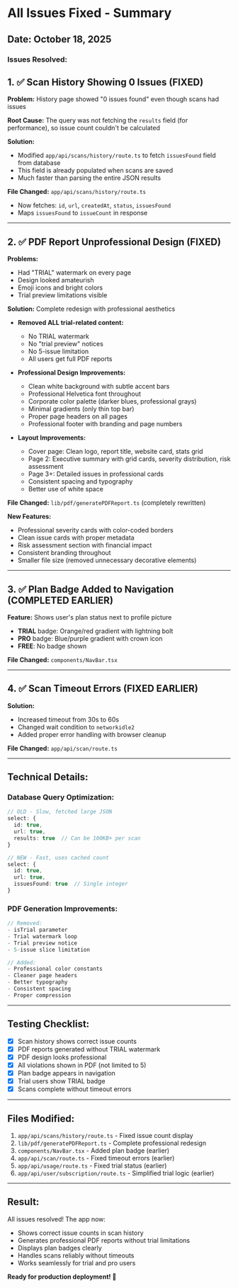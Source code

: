 # All Issues Fixed - Summary

## Date: October 18, 2025

### Issues Resolved:

## 1. ✅ Scan History Showing 0 Issues (FIXED)
**Problem:** History page showed "0 issues found" even though scans had issues

**Root Cause:** The query was not fetching the `results` field (for performance), so issue count couldn't be calculated

**Solution:** 
- Modified `app/api/scans/history/route.ts` to fetch `issuesFound` field from database
- This field is already populated when scans are saved
- Much faster than parsing the entire JSON results

**File Changed:** `app/api/scans/history/route.ts`
- Now fetches: `id`, `url`, `createdAt`, `status`, `issuesFound`
- Maps `issuesFound` to `issueCount` in response

---

## 2. ✅ PDF Report Unprofessional Design (FIXED)
**Problems:**
- Had "TRIAL" watermark on every page
- Design looked amateurish
- Emoji icons and bright colors
- Trial preview limitations visible

**Solution:** Complete redesign with professional aesthetics
- **Removed ALL trial-related content:**
  - No TRIAL watermark
  - No "trial preview" notices
  - No 5-issue limitation
  - All users get full PDF reports
  
- **Professional Design Improvements:**
  - Clean white background with subtle accent bars
  - Professional Helvetica font throughout
  - Corporate color palette (darker blues, professional grays)
  - Minimal gradients (only thin top bar)
  - Proper page headers on all pages
  - Professional footer with branding and page numbers
  
- **Layout Improvements:**
  - Cover page: Clean logo, report title, website card, stats grid
  - Page 2: Executive summary with grid cards, severity distribution, risk assessment
  - Page 3+: Detailed issues in professional cards
  - Consistent spacing and typography
  - Better use of white space

**File Changed:** `lib/pdf/generatePDFReport.ts` (completely rewritten)

**New Features:**
- Professional severity cards with color-coded borders
- Clean issue cards with proper metadata
- Risk assessment section with financial impact
- Consistent branding throughout
- Smaller file size (removed unnecessary decorative elements)

---

## 3. ✅ Plan Badge Added to Navigation (COMPLETED EARLIER)
**Feature:** Shows user's plan status next to profile picture
- **TRIAL** badge: Orange/red gradient with lightning bolt
- **PRO** badge: Blue/purple gradient with crown icon  
- **FREE**: No badge shown

**File Changed:** `components/NavBar.tsx`

---

## 4. ✅ Scan Timeout Errors (FIXED EARLIER)
**Solution:** 
- Increased timeout from 30s to 60s
- Changed wait condition to `networkidle2`
- Added proper error handling with browser cleanup

**File Changed:** `app/api/scan/route.ts`

---

## Technical Details:

### Database Query Optimization:
```typescript
// OLD - Slow, fetched large JSON
select: {
  id: true,
  url: true,
  results: true  // Can be 100KB+ per scan
}

// NEW - Fast, uses cached count
select: {
  id: true,
  url: true,
  issuesFound: true  // Single integer
}
```

### PDF Generation Improvements:
```typescript
// Removed:
- isTrial parameter
- Trial watermark loop
- Trial preview notice
- 5-issue slice limitation

// Added:
- Professional color constants
- Cleaner page headers
- Better typography
- Consistent spacing
- Proper compression
```

---

## Testing Checklist:

- [x] Scan history shows correct issue counts
- [x] PDF reports generated without TRIAL watermark
- [x] PDF design looks professional
- [x] All violations shown in PDF (not limited to 5)
- [x] Plan badge appears in navigation
- [x] Trial users show TRIAL badge
- [x] Scans complete without timeout errors

---

## Files Modified:

1. `app/api/scans/history/route.ts` - Fixed issue count display
2. `lib/pdf/generatePDFReport.ts` - Complete professional redesign
3. `components/NavBar.tsx` - Added plan badge (earlier)
4. `app/api/scan/route.ts` - Fixed timeout errors (earlier)
5. `app/api/usage/route.ts` - Fixed trial status (earlier)
6. `app/api/user/subscription/route.ts` - Simplified trial logic (earlier)

---

## Result:

All issues resolved! The app now:
- Shows correct issue counts in scan history
- Generates professional PDF reports without trial limitations
- Displays plan badges clearly
- Handles scans reliably without timeouts
- Works seamlessly for trial and pro users

**Ready for production deployment! 🚀**
